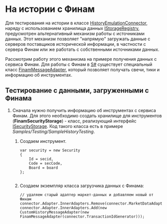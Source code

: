 # На истории с Финам

Для тестирования на истории в классе [HistoryEmulationConnector](xref:StockSharp.Algo.Testing.HistoryEmulationConnector), наряду с использованием хранилища данных [IStorageRegistry](xref:StockSharp.Algo.Storages.IStorageRegistry), предусмотрен альтернативный механизм работы с источниками данных. Этот механизм позволяет "напрямую" загружать данные с серверов поставщиков исторической информации, в частности с сервера Финам или же работать с собственными источниками данных. 

Рассмотрим работу этого механизма на примере получения данных с сервиса Финам. Для работы с Финам в [S\#](StockSharpAbout.md) существует специальный класс [FinamMessageAdapter](xref:StockSharp.Finam.FinamMessageAdapter), который позволяет получать свечи, тики и информацию об инструментах. 

## Тестирование с данными, загруженными с Финама

1. Сначала нужно получить информацию об инструментах с сервиса Финам. Для этого необходимо создать хранилище для инструментов (**FinamSecurityStorage**) \- класс, реализующий интерфейс [ISecurityStorage](xref:StockSharp.Algo.Storages.ISecurityStorage). Код такого класса есть в примере *Samples\/Testing\/SampleHistoryTesting*. 
   1. Создаем инструмент.

      ```none
      var security = new Security
      {
          Id = secid,
          Code = secCode,
          Board = board
      };
       
      ```
   2. Создаем экземпляр класса загрузчика данных с Финама:

      ```none
      // удаляем старый адаптер маркет-данных и добавляем новый от Финам
      connector.Adapter.InnerAdapters.Remove(connector.MarketDataAdapter);
      connector.Adapter.InnerAdapters.Add(new CustomHistoryMessageAdapter(new FinamMessageAdapter(connector.TransactionIdGenerator)));
      ```
